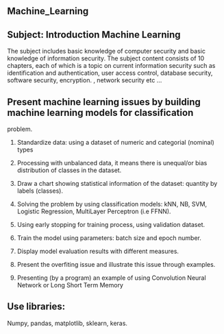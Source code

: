 ## Machine_Learning

## Subject: Introduction Machine Learning

The subject includes basic knowledge of computer security and basic knowledge of information security. The subject content consists of 10 chapters, each of which is a topic on current information security such as identification and authentication, user access control, database security, software security, encryption. , network security etc ...

## Present machine learning issues by building machine learning models for classification
problem.
1) Standardize data: using a dataset of numeric and categorial (nominal) types

2) Processing with unbalanced data, it means there is unequal/or bias distribution of classes
in the dataset.

3) Draw a chart showing statistical information of the dataset: quantity by labels (classes).

4) Solving the problem by using classification models: kNN, NB, SVM, Logistic Regression,
MultiLayer Perceptron (i.e FFNN).

5) Using early stopping for training process, using validation dataset.

6) Train the model using parameters: batch size and epoch number.

7) Display model evaluation results with different measures.

8) Present the overfiting issue and illustrate this issue through examples.

9) Presenting (by a program) an example of using Convolution Neural Network or Long Short
Term Memory


## Use libraries:
Numpy, pandas, matplotlib, sklearn, keras.
